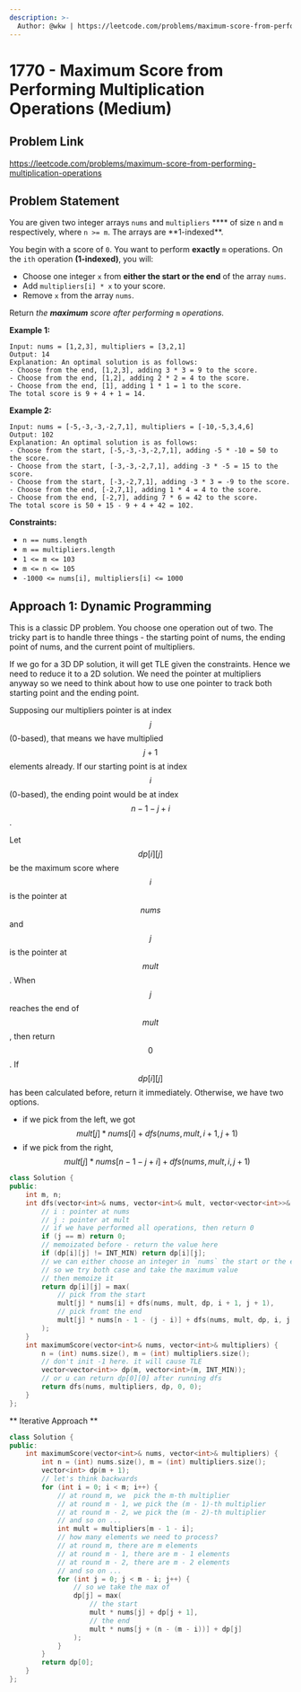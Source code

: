 ```yaml
---
description: >-
  Author: @wkw | https://leetcode.com/problems/maximum-score-from-performing-multiplication-operations
---
```


# 1770 - Maximum Score from Performing Multiplication Operations (Medium)

## Problem Link

https://leetcode.com/problems/maximum-score-from-performing-multiplication-operations

## Problem Statement

You are given two integer arrays `nums` and `multipliers` \***\* of size `n` and `m` respectively, where `n >= m`. The arrays are **1-indexed\*\*.

You begin with a score of `0`. You want to perform **exactly** `m` operations. On the `ith` operation **(1-indexed)**, you will:

- Choose one integer `x` from **either the start or the end** of the array `nums`.
- Add `multipliers[i] * x` to your score.
- Remove `x` from the array `nums`.

Return _the **maximum** score after performing_ `m` _operations._

**Example 1:**

```
Input: nums = [1,2,3], multipliers = [3,2,1]
Output: 14
Explanation: An optimal solution is as follows:
- Choose from the end, [1,2,3], adding 3 * 3 = 9 to the score.
- Choose from the end, [1,2], adding 2 * 2 = 4 to the score.
- Choose from the end, [1], adding 1 * 1 = 1 to the score.
The total score is 9 + 4 + 1 = 14.
```

**Example 2:**

```
Input: nums = [-5,-3,-3,-2,7,1], multipliers = [-10,-5,3,4,6]
Output: 102
Explanation: An optimal solution is as follows:
- Choose from the start, [-5,-3,-3,-2,7,1], adding -5 * -10 = 50 to the score.
- Choose from the start, [-3,-3,-2,7,1], adding -3 * -5 = 15 to the score.
- Choose from the start, [-3,-2,7,1], adding -3 * 3 = -9 to the score.
- Choose from the end, [-2,7,1], adding 1 * 4 = 4 to the score.
- Choose from the end, [-2,7], adding 7 * 6 = 42 to the score.
The total score is 50 + 15 - 9 + 4 + 42 = 102.
```

**Constraints:**

- `n == nums.length`
- `m == multipliers.length`
- `1 <= m <= 103`
- `m <= n <= 105`
- `-1000 <= nums[i], multipliers[i] <= 1000`

## Approach 1: Dynamic Programming

This is a classic DP problem. You choose one operation out of two. The tricky part is to handle three things - the starting point of nums, the ending point of nums, and the current point of multipliers.

If we go for a 3D DP solution, it will get TLE given the constraints. Hence we need to reduce it to a 2D solution. We need the pointer at multipliers anyway so we need to think about how to use one pointer to track both starting point and the ending point.

Supposing our multipliers pointer is at index $$j$$ (0-based), that means we have multiplied $$j + 1$$elements already. If our starting point is at index $$i$$ (0-based), the ending point would be at index $$n - 1 - j +i$$.

Let $$dp[i][j]$$ be the maximum score where $$i$$ is the pointer at $$nums$$ and $$j$$ is the pointer at $$mult$$. When $$j$$ reaches the end of $$mult$$, then return $$0$$. If $$dp[i][j]$$has been calculated before, return it immediately. Otherwise, we have two options.

- if we pick from the left, we got $$mult[j] * nums[i] + dfs(nums, mult, i + 1, j + 1)$$
- if we pick from the right, $$mult[j] * nums[n - 1 - j + i] + dfs(nums, mult, i, j + 1)$$

<Tabs>
<TabItem value="cpp" label="C++">
<SolutionAuthor name="@wkw"/>

```cpp
class Solution {
public:
    int m, n;
    int dfs(vector<int>& nums, vector<int>& mult, vector<vector<int>>& dp, int i, int j) {
        // i : pointer at nums
        // j : pointer at mult
        // if we have performed all operations, then return 0
        if (j == m) return 0;
        // memoizated before - return the value here
        if (dp[i][j] != INT_MIN) return dp[i][j];
        // we can either choose an integer in `nums` the start or the end of the array
        // so we try both case and take the maximum value
        // then memoize it
        return dp[i][j] = max(
            // pick from the start
            mult[j] * nums[i] + dfs(nums, mult, dp, i + 1, j + 1),
            // pick fromt the end
            mult[j] * nums[n - 1 - (j - i)] + dfs(nums, mult, dp, i, j + 1)
        );
    }
    int maximumScore(vector<int>& nums, vector<int>& multipliers) {
        n = (int) nums.size(), m = (int) multipliers.size();
		// don't init -1 here. it will cause TLE
        vector<vector<int>> dp(m, vector<int>(m, INT_MIN));
        // or u can return dp[0][0] after running dfs
        return dfs(nums, multipliers, dp, 0, 0);
    }
};
```

** Iterative Approach **

<SolutionAuthor name="@wkw"/>

```cpp
class Solution {
public:
    int maximumScore(vector<int>& nums, vector<int>& multipliers) {
        int n = (int) nums.size(), m = (int) multipliers.size();
        vector<int> dp(m + 1);
        // let's think backwards
        for (int i = 0; i < m; i++) {
            // at round m, we  pick the m-th multiplier
            // at round m - 1, we pick the (m - 1)-th multiplier
            // at round m - 2, we pick the (m - 2)-th multiplier
            // and so on ...
            int mult = multipliers[m - 1 - i];
            // how many elements we need to process?
            // at round m, there are m elements
            // at round m - 1, there are m - 1 elements
            // at round m - 2, there are m - 2 elements
            // and so on ...
            for (int j = 0; j < m - i; j++) {
                // so we take the max of
                dp[j] = max(
                    // the start
                    mult * nums[j] + dp[j + 1],
                    // the end
                    mult * nums[j + (n - (m - i))] + dp[j]
                );
            }
        }
        return dp[0];
    }
};
```

</TabItem>
</Tabs>
